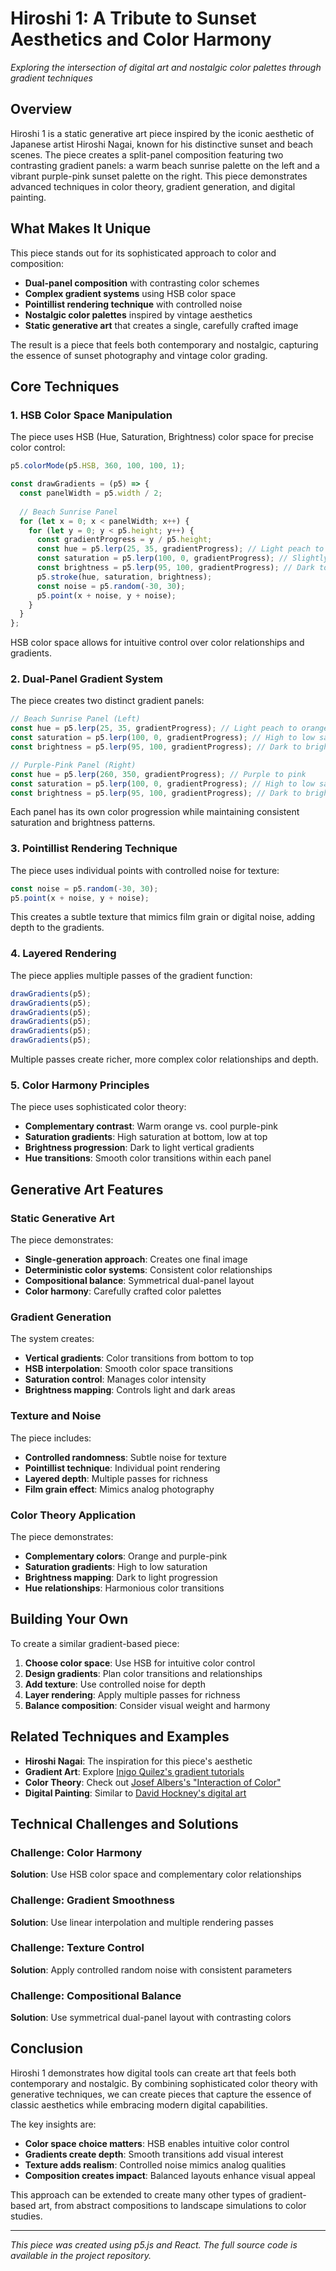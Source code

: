 # Hiroshi 1: A Tribute to Sunset Aesthetics and Color Harmony

*Exploring the intersection of digital art and nostalgic color palettes through gradient techniques*

## Overview

Hiroshi 1 is a static generative art piece inspired by the iconic aesthetic of Japanese artist Hiroshi Nagai, known for his distinctive sunset and beach scenes. The piece creates a split-panel composition featuring two contrasting gradient panels: a warm beach sunrise palette on the left and a vibrant purple-pink sunset palette on the right. This piece demonstrates advanced techniques in color theory, gradient generation, and digital painting.

## What Makes It Unique

This piece stands out for its sophisticated approach to color and composition:

- **Dual-panel composition** with contrasting color schemes
- **Complex gradient systems** using HSB color space
- **Pointillist rendering technique** with controlled noise
- **Nostalgic color palettes** inspired by vintage aesthetics
- **Static generative art** that creates a single, carefully crafted image

The result is a piece that feels both contemporary and nostalgic, capturing the essence of sunset photography and vintage color grading.

## Core Techniques

### 1. HSB Color Space Manipulation

The piece uses HSB (Hue, Saturation, Brightness) color space for precise color control:

```javascript
p5.colorMode(p5.HSB, 360, 100, 100, 1);

const drawGradients = (p5) => {
  const panelWidth = p5.width / 2;
  
  // Beach Sunrise Panel
  for (let x = 0; x < panelWidth; x++) {
    for (let y = 0; y < p5.height; y++) {
      const gradientProgress = y / p5.height;
      const hue = p5.lerp(25, 35, gradientProgress); // Light peach to orange
      const saturation = p5.lerp(100, 0, gradientProgress); // Slightly reduced saturation at top
      const brightness = p5.lerp(95, 100, gradientProgress); // Dark to bright white
      p5.stroke(hue, saturation, brightness);
      const noise = p5.random(-30, 30);
      p5.point(x + noise, y + noise);
    }
  }
};
```

HSB color space allows for intuitive control over color relationships and gradients.

### 2. Dual-Panel Gradient System

The piece creates two distinct gradient panels:

```javascript
// Beach Sunrise Panel (Left)
const hue = p5.lerp(25, 35, gradientProgress); // Light peach to orange
const saturation = p5.lerp(100, 0, gradientProgress); // High to low saturation
const brightness = p5.lerp(95, 100, gradientProgress); // Dark to bright white

// Purple-Pink Panel (Right)
const hue = p5.lerp(260, 350, gradientProgress); // Purple to pink
const saturation = p5.lerp(100, 0, gradientProgress); // High to low saturation
const brightness = p5.lerp(95, 100, gradientProgress); // Dark to bright white
```

Each panel has its own color progression while maintaining consistent saturation and brightness patterns.

### 3. Pointillist Rendering Technique

The piece uses individual points with controlled noise for texture:

```javascript
const noise = p5.random(-30, 30);
p5.point(x + noise, y + noise);
```

This creates a subtle texture that mimics film grain or digital noise, adding depth to the gradients.

### 4. Layered Rendering

The piece applies multiple passes of the gradient function:

```javascript
drawGradients(p5);
drawGradients(p5);
drawGradients(p5);
drawGradients(p5);
drawGradients(p5);
drawGradients(p5);
```

Multiple passes create richer, more complex color relationships and depth.

### 5. Color Harmony Principles

The piece uses sophisticated color theory:

- **Complementary contrast**: Warm orange vs. cool purple-pink
- **Saturation gradients**: High saturation at bottom, low at top
- **Brightness progression**: Dark to light vertical gradients
- **Hue transitions**: Smooth color transitions within each panel

## Generative Art Features

### Static Generative Art

The piece demonstrates:
- **Single-generation approach**: Creates one final image
- **Deterministic color systems**: Consistent color relationships
- **Compositional balance**: Symmetrical dual-panel layout
- **Color harmony**: Carefully crafted color palettes

### Gradient Generation

The system creates:
- **Vertical gradients**: Color transitions from bottom to top
- **HSB interpolation**: Smooth color space transitions
- **Saturation control**: Manages color intensity
- **Brightness mapping**: Controls light and dark areas

### Texture and Noise

The piece includes:
- **Controlled randomness**: Subtle noise for texture
- **Pointillist technique**: Individual point rendering
- **Layered depth**: Multiple passes for richness
- **Film grain effect**: Mimics analog photography

### Color Theory Application

The piece demonstrates:
- **Complementary colors**: Orange and purple-pink
- **Saturation gradients**: High to low saturation
- **Brightness mapping**: Dark to light progression
- **Hue relationships**: Harmonious color transitions

## Building Your Own

To create a similar gradient-based piece:

1. **Choose color space**: Use HSB for intuitive color control
2. **Design gradients**: Plan color transitions and relationships
3. **Add texture**: Use controlled noise for depth
4. **Layer rendering**: Apply multiple passes for richness
5. **Balance composition**: Consider visual weight and harmony

## Related Techniques and Examples

- **Hiroshi Nagai**: The inspiration for this piece's aesthetic
- **Gradient Art**: Explore [Inigo Quilez's gradient tutorials](https://iquilezles.org/articles/gradients/)
- **Color Theory**: Check out [Josef Albers's "Interaction of Color"](https://yalebooks.yale.edu/book/9780300179354/interaction-color/)
- **Digital Painting**: Similar to [David Hockney's digital art](https://www.hockney.com/)

## Technical Challenges and Solutions

### Challenge: Color Harmony
**Solution**: Use HSB color space and complementary color relationships

### Challenge: Gradient Smoothness
**Solution**: Use linear interpolation and multiple rendering passes

### Challenge: Texture Control
**Solution**: Apply controlled random noise with consistent parameters

### Challenge: Compositional Balance
**Solution**: Use symmetrical dual-panel layout with contrasting colors

## Conclusion

Hiroshi 1 demonstrates how digital tools can create art that feels both contemporary and nostalgic. By combining sophisticated color theory with generative techniques, we can create pieces that capture the essence of classic aesthetics while embracing modern digital capabilities.

The key insights are:
- **Color space choice matters**: HSB enables intuitive color control
- **Gradients create depth**: Smooth transitions add visual interest
- **Texture adds realism**: Controlled noise mimics analog qualities
- **Composition creates impact**: Balanced layouts enhance visual appeal

This approach can be extended to create many other types of gradient-based art, from abstract compositions to landscape simulations to color studies.

---

*This piece was created using p5.js and React. The full source code is available in the project repository.* 